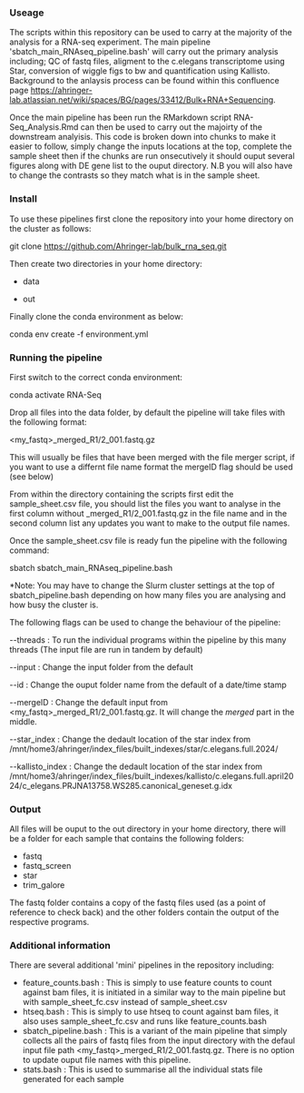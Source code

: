 ### Useage

The scripts within this repository can be used to carry at the majority of the analysis for a RNA-seq experiment. The main pipeline 'sbatch_main_RNAseq_pipeline.bash' will carry out the primary analysis including; QC of fastq files, aligment to the c.elegans transcriptome using Star, conversion of wiggle figs to bw and quantification using Kallisto. Background to the anlaysis process can be found within this confluence page https://ahringer-lab.atlassian.net/wiki/spaces/BG/pages/33412/Bulk+RNA+Sequencing.

Once the  main pipeline has been run the RMarkdown script RNA-Seq_Analysis.Rmd can then be used to carry out the majoirty of the downstream analyisis. This code is broken down into chunks to make it easier to follow, simply change the inputs locations at the top, complete the sample sheet then if the chunks are run onsecutively it should ouput several figures along with DE gene list to the ouput directory. N.B you will also have to change the contrasts so they match what is in the sample sheet.


### Install

To use these pipelines first clone the repository into your home directory on the cluster as follows:

git clone https://github.com/Ahringer-lab/bulk_rna_seq.git

Then create two directories in your home directory:

* data

* out

Finally clone the conda environment as below:

conda env create -f environment.yml

### Running the pipeline

First switch to the correct conda environment:

conda activate RNA-Seq

Drop all files into the data folder, by default the pipeline will take files with the following format:

<my_fastq>_merged_R1/2_001.fastq.gz

This will usually be files that have been merged with the file merger script, if you want to use a differnt file name format the mergeID flag should be used (see below)

From within the directory containing the scripts first edit the sample_sheet.csv file, you should list the files you want to analyse in the first column without _merged_R1/2_001.fastq.gz in the file name and 
in the second column list any updates you want to make to the output file names. 

Once the sample_sheet.csv file is ready fun the pipeline with the following command:

sbatch sbatch_main_RNAseq_pipeline.bash

*Note: You may have to change the Slurm cluster settings at the top of sbatch_pipeline.bash depending on how many files you are analysing and how busy the cluster is.

The following flags can be used to change the behaviour of the pipeline:

--threads : To run the individual programs within the pipeline by this many threads (The input file are run in tandem by default)

--input : Change the input folder from the default

--id : Change the ouput folder name from the default of a date/time stamp

--mergeID : Change the default input from <my_fastq>_merged_R1/2_001.fastq.gz. It will change the _merged_ part in the middle.

--star_index : Change the dedault location of the star index from /mnt/home3/ahringer/index_files/built_indexes/star/c.elegans.full.2024/

--kallisto_index : Change the dedault location of the star index from /mnt/home3/ahringer/index_files/built_indexes/kallisto/c.elegans.full.april2024/c_elegans.PRJNA13758.WS285.canonical_geneset.g.idx

### Output

All files will be ouput to the out directory in your home directory, there will be a folder for each sample that contains the following folders:

* fastq  
* fastq_screen  
* star  
* trim_galore

The fastq folder contains a copy of the fastq files used (as a point of reference to check back) and the other folders contain the output of the respective programs.

### Additional information

There are several additional 'mini' pipelines in the repository including:

* feature_counts.bash : This is simply to use feature counts to count against bam files, it is initiated in a similar way to the main pipeline but with sample_sheet_fc.csv instead of sample_sheet.csv
* htseq.bash : This is simply to use htseq to count against bam files, it also uses sample_sheet_fc.csv and runs like feature_counts.bash
* sbatch_pipeline.bash : This is a variant of the main pipeline that simply collects all the pairs of fastq files from the input directory with the defaul input file path <my_fastq>_merged_R1/2_001.fastq.gz. There is no option to update ouput file names with this pipeline.
* stats.bash : This is used to summarise all the individual stats file generated for each sample
